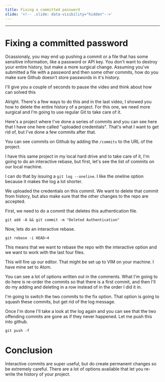 ```yaml
---
title: Fixing a committed password
slide: '<!-- .slide: data-visibility="hidden"-->'
---
```


<!-- .slide: data-state="layout-title" class="bg-dark"-->

---

# Fixing a committed password

Ocassionaly, you may end up pushing a commit or a file that has some sensitive information, like a password or API key. You don't want to destroy your entire history, but make a more surgical change. Assuming you've submitted a file with a password and then some other commits, how do you make sure Github doesn't store passwords in it's history.

I'll give you a couple of seconds to pause the video and think about how can solved this

Alright. There's a few ways to do this and in the last video, I showed you how to delete the entire history of a project. For this one, we need more surgical and I'm going to use regular Git to take care of it.

Here's a project where I've done a series of commits and you can see here that I have one here called "uploaded credentials". That's what I want to get rid of, but I've done a few commits after that.

You can see commits on Github by adding the `/commits` to the URL of the project.

I have this same project in my local hard drive and to take care of it, I'm going to do an interactive rebase, but first, let's see the list of commits on our local machine.

I can do that by issuing a `git log --oneline`. I like the oneline option because it makes the log a lot shorter.

We uploaded the credentials on this commit. We want to delete that commit from history, but also make sure that the other changes to the repo are accepted.

First, we need to do a commit that deletes this authentication file.

```
git add -A && git commit -m "Deleted Authentication"
```

Now, lets do an interactive rebase.

```
git rebase -i HEAD~4
```

This means that we want to rebase the repo with the interactive option and we want to work with the last four files.

This will fire up our editor. That might be set up to VIM on your machine. I have mine set to Atom.

You can see a lot of options written out in the comments. What I'm going to do here is re-order the commits so that there is a first commit, and then I'll do my adding and deleting in a row instead of in the order I did it in.

I'm going to switch the two commits to the fix option. That option is going to squash these commits, but get rid of the log message.

Once I'm done I'll take a look at the log again and you can see that the two offending commits are gone as if they never happened. Let me push this into github.

```
git push -f
```

# Conclusion

Interactive commits are super useful, but do create permanent changes so be extremely careful. There are a lot of options available that let you re-write the history of your project.
